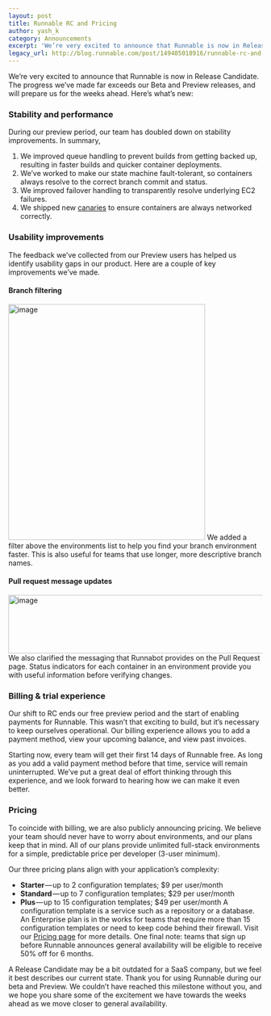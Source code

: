 ```yaml
---
layout: post
title: Runnable RC and Pricing
author: yash_k
category: Announcements
excerpt: 'We’re very excited to announce that Runnable is now in Release Candidate. The progress we’ve made far exceeds our Beta and Preview releases, and will prepare us for the weeks ahead. Here’s what’s new:'
legacy_url: http://blog.runnable.com/post/149405018916/runnable-rc-and-pricing
---
```


We’re very excited to announce that Runnable is now in Release Candidate. The progress we’ve made far exceeds our Beta and Preview releases, and will prepare us for the weeks ahead. Here’s what’s new:

### Stability and performance

During our preview period, our team has doubled down on stability improvements. In summary,

1. We improved queue handling to prevent builds from getting backed up, resulting in faster builds and quicker container deployments.
2. We’ve worked to make our state machine fault-tolerant, so containers always resolve to the correct branch commit and status.
3. We improved failover handling to transparently resolve underlying EC2 failures.
4. We shipped new [canaries](testing-your-app-on-a-budget) to ensure containers are always networked correctly.

### Usability improvements

The feedback we’ve collected from our Preview users has helped us identify usability gaps in our product. Here are a couple of key improvements we’ve made.

#### Branch filtering

<img src="https://s3-us-west-1.amazonaws.com/runnable-design/filter.png" class="post-graphic" width="390" height="467" alt="image">
We added a filter above the environments list to help you find your branch environment faster. This is also useful for teams that use longer, more descriptive branch names.

#### Pull request message updates

<img src="https://s3-us-west-1.amazonaws.com/runnable-design/runnabot.png" class="post-graphic" width="660" height="116" alt="image">
We also clarified the messaging that Runnabot provides on the Pull Request page. Status indicators for each container in an environment provide you with useful information before verifying changes.

### Billing & trial experience

Our shift to RC ends our free preview period and the start of enabling payments for Runnable. This wasn’t that exciting to build, but it’s necessary to keep ourselves operational. Our billing experience allows you to add a payment method, view your upcoming balance, and view past invoices.

Starting now, every team will get their first 14 days of Runnable free. As long as you add a valid payment method before that time, service will remain uninterrupted. We’ve put a great deal of effort thinking through this experience, and we look forward to hearing how we can make it even better.

### Pricing

To coincide with billing, we are also publicly announcing pricing. We believe your team should never have to worry about environments, and our plans keep that in mind. All of our plans provide unlimited full-stack environments for a simple, predictable price per developer (3-user minimum).

Our three pricing plans align with your application’s complexity:

* **Starter** — up to 2 configuration templates; $9 per user/month
* **Standard** — up to 7 configuration templates; $29 per user/month
* **Plus** — up to 15 configuration templates; $49 per user/month
A configuration template is a service such as a repository or a database. An Enterprise plan is in the works for teams that require more than 15 configuration templates or need to keep code behind their firewall. Visit our [Pricing page](/pricing/) for more details. One final note: teams that sign up before Runnable announces general availability will be eligible to receive 50% off for 6 months.

A Release Candidate may be a bit outdated for a SaaS company, but we feel it best describes our current state. Thank you for using Runnable during our beta and Preview. We couldn’t have reached this milestone without you, and we hope you share some of the excitement we have towards the weeks ahead as we move closer to general availability.
